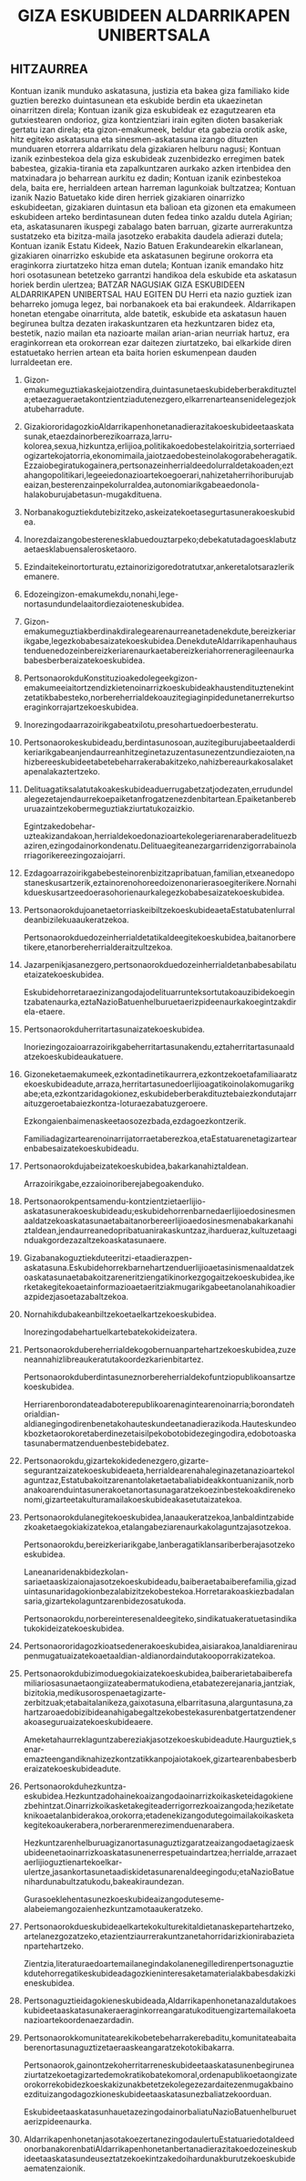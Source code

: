 <h1 align='center'>GIZA ESKUBIDEEN ALDARRIKAPEN UNIBERTSALA</h1>
<h2>HITZAURREA</h2>
<p>Kontuan izanik munduko askatasuna, justizia eta bakea giza familiako kide guztien berezko duintasunean eta eskubide berdin eta ukaezinetan oinarritzen direla;
Kontuan izanik giza eskubideak ez ezagutzearen eta gutxiestearen ondorioz, giza kontzientziari irain egiten dioten basakeriak gertatu izan direla; eta gizon-emakumeek, beldur eta gabezia orotik aske, hitz egiteko askatasuna eta sinesmen-askatasuna izango dituzten munduaren etorrera aldarrikatu dela gizakiaren helburu nagusi;
Kontuan izanik ezinbestekoa dela giza eskubideak zuzenbidezko erregimen batek babestea, gizakia-tirania eta zapalkuntzaren aurkako azken irtenbidea den matxinadara jo beharrean aurkitu ez dadin;
Kontuan izanik ezinbestekoa dela, baita ere, herrialdeen artean harreman lagunkoiak bultzatzea;
Kontuan izanik Nazio Batuetako kide diren herriek gizakiaren oinarrizko eskubideetan, gizakiaren duintasun eta balioan eta gizonen eta emakumeen eskubideen arteko berdintasunean duten fedea tinko azaldu dutela Agirian; eta, askatasunaren ikuspegi zabalago baten barruan, gizarte aurrerakuntza sustatzeko eta bizitza-maila jasotzeko erabakita daudela adierazi dutela;
Kontuan izanik Estatu Kideek, Nazio Batuen Erakundearekin elkarlanean, gizakiaren oinarrizko eskubide eta askatasunen begirune orokorra eta eraginkorra ziurtatzeko hitza eman dutela;
Kontuan izanik emandako hitz hori osotasunean betetzeko garrantzi handikoa dela eskubide eta askatasun horiek berdin ulertzea;
BATZAR NAGUSIAK
GIZA ESKUBIDEEN ALDARRIKAPEN
UNIBERTSAL HAU EGITEN DU
Herri eta nazio guztiek izan beharreko jomuga legez, bai norbanakoek eta bai erakundeek. Aldarrikapen honetan etengabe oinarrituta, alde batetik, eskubide eta askatasun hauen begirunea bultza dezaten irakaskuntzaren eta hezkuntzaren bidez eta, bestetik, nazio mailan eta nazioarte mailan arian-arian neurriak hartuz, era eraginkorrean eta orokorrean ezar daitezen ziurtatzeko, bai elkarkide diren estatuetako herrien artean eta baita horien eskumenpean dauden lurraldeetan ere.</p>
<ol>
  <li>
    <p>Gizon-emakumeguztiakaskejaiotzendira,duintasunetaeskubideberberakdituztela;etaezagueraetakontzientziadutenezgero,elkarrenarteansenidelegezjokatubeharradute.</p>
  </li>
  <li>
    <p>GizakiororidagozkioAldarrikapenhonetanadierazitakoeskubideetaaskatasunak,etaezdainorberezikoarraza,larru-kolorea,sexua,hizkuntza,erlijioa,politikakoedobestelakoiritzia,sorterriaedogizartekojatorria,ekonomimaila,jaiotzaedobesteinolakogorabeheragatik.Ezzaiobegiratukogainera,pertsonazeinherrialdeedolurraldetakoaden;eztahangopolitikari,legeeiedonazioartekoegoerari,nahizetaherrihoriburujabeaizan,besterenzainpekolurraldea,autonomiarikgabeaedonola-halakoburujabetasun-mugakdituena.</p>
  </li>
  <li>
    <p>Norbanakoguztiekdutebizitzeko,askeizatekoetasegurtasunerakoeskubidea.</p>
  </li>
  <li>
    <p>Inorezdaizangobesterenesklabuedouztarpeko;debekatutadagoesklabutzaetaesklabuensalerosketaoro.</p>
  </li>
  <li>
    <p>Ezindaitekeinortorturatu,eztainorizigoredotratutxar,ankeretalotsarazlerikemanere.</p>
  </li>
  <li>
    <p>Edozeingizon-emakumekdu,nonahi,lege-nortasundundelaaitordiezaioteneskubidea.</p>
  </li>
  <li>
    <p>Gizon-emakumeguztiakberdinakdiralegearenaurreanetadenekdute,bereizkeriarikgabe,legezkobabesaizatekoeskubidea.DenekduteAldarrikapenhauhaustenduenedozeinbereizkeriarenaurkaetabereizkeriahorreneragileenaurkababesberberaizatekoeskubidea.</p>
  </li>
  <li>
    <p>PertsonaorokduKonstituzioakedolegeekgizon-emakumeeiaitortzendizkietenoinarrizkoeskubideakhaustendituztenekintzetatikbabesteko,norbereherrialdekoauzitegiaginpidedunetanerrekurtsoeraginkorrajartzekoeskubidea.</p>
  </li>
  <li>
    <p>Inorezingodaarrazoirikgabeatxilotu,presohartuedoerbesteratu.</p>
  </li>
  <li>
    <p>Pertsonaorokeskubideadu,berdintasunosoan,auzitegiburujabeetaalderdikeriarikgabeanjendaurreanhitzeginetazuzentasunezentzundiezaioten,nahizbereeskubideetabetebeharrakerabakitzeko,nahizbereaurkakosalaketapenalakaztertzeko.</p>
  </li>
  <li>
    <p>Delituagatiksalatutakoakeskubideaduerrugabetzatjodezaten,errudundelalegezetajendaurrekoepaiketanfrogatzenezdenbitartean.Epaiketanbereburuazaintzekobermeguztiakziurtatukozaizkio.</p>
    <p>Egintzakedobehar-uzteakizandakoan,herrialdekoedonazioartekolegeriarenaraberadelituezbaziren,ezingodainorkondenatu.Delituaegiteanezargarridenzigorrabainolarriagorikereezingozaiojarri.</p>
  </li>
  <li>
    <p>Ezdagoarrazoirikgabebesteinorenbizitzapribatuan,familian,etxeanedopostaneskusartzerik,eztainorenohoreedoizenonarierasoegiterikere.Nornahikdueskusartzeedoerasohorienaurkalegezkobabesaizatekoeskubidea.</p>
  </li>
  <li>
    <p>PertsonaorokdujoanetaetorriaskeibiltzekoeskubideaetaEstatubatenlurraldeanbizilekuaaukeratzekoa.</p>
    <p>Pertsonaorokduedozeinherrialdetatikaldeegitekoeskubidea,baitanorberetikere,etanorbereherrialderaitzultzekoa.</p>
  </li>
  <li>
    <p>Jazarpenikjasanezgero,pertsonaorokduedozeinherrialdetanbabesabilatuetaizatekoeskubidea.</p>
    <p>Eskubidehorretaraezinizangodajodelituarrunteksortutakoauzibidekoegintzabatenaurka,eztaNazioBatuenhelburuetaerizpideenaurkakoegintzakdirela-etaere.</p>
  </li>
  <li>
    <p>Pertsonaorokduherritartasunaizatekoeskubidea.</p>
    <p>Inoriezingozaioarrazoirikgabeherritartasunakendu,eztaherritartasunaaldatzekoeskubideaukatuere.</p>
  </li>
  <li>
    <p>Gizoneketaemakumeek,ezkontadinetikaurrera,ezkontzekoetafamiliaaratzekoeskubideadute,arraza,herritartasunedoerlijioagatikoinolakomugarikgabe;eta,ezkontzaridagokionez,eskubideberberakdituztebaiezkondutajarraituzgeroetabaiezkontza-loturaezabatuzgeroere.</p>
    <p>Ezkongaienbaimenaskeetaosozezbada,ezdagoezkontzerik.</p>
    <p>Familiadagizartearenoinarrijatorraetaberezkoa,etaEstatuarenetagizartearenbabesaizatekoeskubideadu.</p>
  </li>
  <li>
    <p>Pertsonaorokdujabeizatekoeskubidea,bakarkanahiztaldean.</p>
    <p>Arrazoirikgabe,ezzaioinoriberejabegoakenduko.</p>
  </li>
  <li>
    <p>Pertsonaorokpentsamendu-kontzientzietaerlijio-askatasunerakoeskubideadu;eskubidehorrenbarnedaerlijioedosinesmenaaldatzekoaskatasunaetabaitanorbereerlijioaedosinesmenabakarkanahiztaldean,jendaurreanedopribatuanirakaskuntzaz,ihardueraz,kultuzetaaginduakgordezazaltzekoaskatasunaere.</p>
  </li>
  <li>
    <p>Gizabanakoguztiekduteeritzi-etaadierazpen-askatasuna.Eskubidehorrekbarnehartzenduerlijioaetasinismenaaldatzekoaskatasunaetabakoitzareneritziengatikinorkezgogaitzekoeskubidea,ikerketakegitekoaetainformazioaetaeritziakmugarikgabeetanolanahikoadierazpidezjasoetazabaltzekoa.</p>
  </li>
  <li>
    <p>Nornahikdubakeanbiltzekoetaelkartzekoeskubidea.</p>
    <p>Inorezingodabehartuelkartebatekokideizatera.</p>
  </li>
  <li>
    <p>Pertsonaorokdubereherrialdekogobernuanpartehartzekoeskubidea,zuzeneannahizlibreaukeratutakoordezkarienbitartez.</p>
    <p>Pertsonaorokduberdintasuneznorbereherrialdekofuntziopublikoansartzekoeskubidea.</p>
    <p>Herriarenborondateadaboterepublikoarenagintearenoinarria;borondatehorialdian-aldianegingodirenbenetakohauteskundeetanadierazikoda.Hauteskundeokbozketaorokoretaberdinezetaisilpekobotobidezegingodira,edobotoaskatasunabermatzenduenbestebidebatez.</p>
  </li>
  <li>
    <p>Pertsonaorokdu,gizartekokidedenezgero,gizarte-segurantzaizatekoeskubideaeta,herrialdearenahaleginazetanazioartekolaguntzaz,Estatubakoitzarenantolaketaetabaliabideakkontuanizanik,norbanakoarenduintasunerakoetanortasunagaratzekoezinbestekoakdirenekonomi,gizarteetakulturamailakoeskubideakasetutaizatekoa.</p>
  </li>
  <li>
    <p>Pertsonaorokdulanegitekoeskubidea,lanaaukeratzekoa,lanbaldintzabidezkoaketaegokiakizatekoa,etalangabeziarenaurkakolaguntzajasotzekoa.</p>
    <p>Pertsonaorokdu,bereizkeriarikgabe,lanberagatiklansariberberajasotzekoeskubidea.</p>
    <p>Laneanaridenakbidezkolan-sariaetaaskizaionajasotzekoeskubideadu,baiberaetabaiberefamilia,gizaduintasunaridagokionbezalabizitzekobestekoa.Horretarakoaskiezbadalansaria,gizartekolaguntzarenbidezosatukoda.</p>
    <p>Pertsonaorokdu,norbereinteresenaldeegiteko,sindikatuakeratuetasindikatukokideizatekoeskubidea.</p>
  </li>
  <li>
    <p>Pertsonaororidagozkioatsedenerakoeskubidea,aisiarakoa,lanaldiareniraupenmugatuaizatekoaetaaldian-aldianordaindutakooporrakizatekoa.</p>
  </li>
  <li>
    <p>Pertsonaorokdubizimoduegokiaizatekoeskubidea,baiberarietabaiberefamiliariosasunaetaongiizateabermatukodiena,etabatezerejanaria,jantziak,bizitokia,medikusorospenaetagizarte-zerbitzuak;etabaitalanikeza,gaixotasuna,elbarritasuna,alarguntasuna,zahartzaroaedobizibideanahigabegaltzekobestekasurenbatgertatzendenerakoaseguruaizatekoeskubideaere.</p>
    <p>Ameketahaurreklaguntzabereziakjasotzekoeskubideadute.Haurguztiek,senar-emazteengandiknahizezkontzatikkanpojaiotakoek,gizartearenbabesberberaizatekoeskubideadute.</p>
  </li>
  <li>
    <p>Pertsonaorokduhezkuntza-eskubidea.Hezkuntzadohainekoaizangodaoinarrizkoikasketeidagokienezbehintzat.Oinarrizkoikasketakegiteaderrigorrezkoaizangoda;heziketateknikoaetalanbiderakoa,orokorra;etadenekizangodutegoimailakoikasketakegitekoaukerabera,norberarenmerezimenduenarabera.</p>
    <p>Hezkuntzarenhelburuagizanortasunaguztizgaratzeaizangodaetagizaeskubideenetaoinarrizkoaskatasunenerrespetuaindartzea;herrialde,arrazaetaerlijioguztienartekoelkar-ulertze,jasankortasunetaadiskidetasunarenaldeegingodu;etaNazioBatuenihardunabultzatukodu,bakeakiraundezan.</p>
    <p>Gurasoeklehentasunezkoeskubideaizangoduteseme-alabeiemangozaienhezkuntzamotaaukeratzeko.</p>
  </li>
  <li>
    <p>Pertsonaorokdueskubideaelkartekokulturekitaldietanaskepartehartzeko,artelanezgozatzeko,etazientziaurrerakuntzanetahorridarizkionirabazietanpartehartzeko.</p>
    <p>Zientzia,literaturaedoartemailanegindakolanenegilledirenpertsonaguztiekdutehorregatikeskubideadagozkieninteresaketamaterialakbabesdakizkieneskubidea.</p>
  </li>
  <li>
    <p>Pertsonaguztieidagokieneskubideada,Aldarrikapenhonetanazaldutakoeskubideetaaskatasunakeraeraginkorreangaratukodituengizartemailakoetanazioartekoordenaezardadin.</p>
  </li>
  <li>
    <p>Pertsonaorokkomunitatearekikobetebeharrakerebaditu,komunitateabaitaberenortasunaguztizetaeraaskeangaratzekotokibakarra.</p>
    <p>Pertsonaorok,gainontzekoherritarreneskubideetaaskatasunenbegiruneaziurtatzekoetagizartedemokratikobatekomoral,ordenapublikoetaongizateorokorrekobidezkoeskakizunakbetetzekolegezezardaitezenmugakbainoezdituizangodagozkioneskubideetaaskatasunezbaliatzekoorduan.</p>
    <p>EskubideetaaskatasunhauetazezingodainorbaliatuNazioBatuenhelburuetaerizpideenaurka.</p>
  </li>
  <li>
    <p>AldarrikapenhonetanjasotakoezertanezingodaulertuEstatuariedotaldeedonorbanakorenbatiAldarrikapenhonetanbertanadierazitakoedozeineskubideetaaskatasundeuseztatzekoekintzakedoihardunakburutzekoeskubideaematenzaionik.</p>
  </li>
</ol>